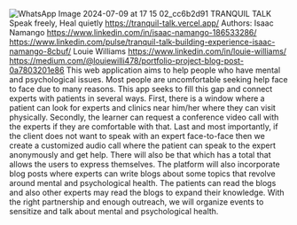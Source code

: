 ![WhatsApp Image 2024-07-09 at 17 15 02_cc6b2d91](https://github.com/Louie-pixel/Tranquil-talk/assets/130101289/b66afaa0-0878-4e19-a457-8e33e65ddc4a)
TRANQUIL TALK Speak freely, Heal quietly
https://tranquil-talk.vercel.app/
 Authors:
Isaac Namango  https://www.linkedin.com/in/isaac-namango-186533286/
https://www.linkedin.com/pulse/tranquil-talk-building-experience-isaac-namango-8cbuf/
Louie Williams  https://www.linkedin.com/in/louie-williams/
https://medium.com/@louiewilli478/portfolio-project-blog-post-0a7803201e86
This web application aims to help people who have mental and psychological issues. Most people are uncomfortable seeking help face to face due to many reasons. This app seeks to fill this gap and connect experts with patients in several ways. First, there is a window where a patient can look for experts and clinics near him/her where they can visit physically. Secondly, the learner can request a conference video call with the experts if they are comfortable with that. Last and most importantly, if the client does not want to speak with an expert face-to-face then we create a customized audio call where the patient can speak to the expert anonymously and get help. There will also be that which has a total that allows the users to express themselves. The platform will also incorporate blog posts where experts can write blogs about some topics that revolve around mental and psychological health. The patients can read the blogs and also other experts may read the blogs to expand their knowledge. With the right partnership and enough outreach, we will organize events to sensitize and talk about mental and psychological health.



